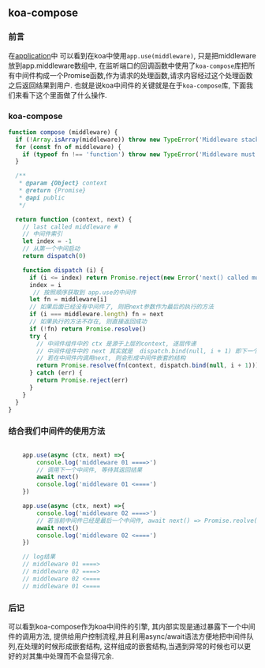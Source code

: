 ## koa-compose

### 前言
在[application](https://github.com/lamwaiben/lamwaiben.github.io/tree/master/framework/koa/chapter01/03.md)中 可以看到在koa中使用`app.use(middleware)`, 只是把middleware放到app.middleware数组中, 在监听端口的回调函数中使用了`koa-compose`库把所有中间件构成一个Promise函数,作为请求的处理函数,请求内容经过这个处理函数之后返回结果到用户. 也就是说koa中间件的关键就是在于`koa-compose`库, 下面我们来看下这个里面做了什么操作.


### koa-compose
```javascript
function compose (middleware) {
  if (!Array.isArray(middleware)) throw new TypeError('Middleware stack must be an array!')
  for (const fn of middleware) {
    if (typeof fn !== 'function') throw new TypeError('Middleware must be composed of functions!')
  }

  /**
   * @param {Object} context
   * @return {Promise}
   * @api public
   */

  return function (context, next) {
    // last called middleware #
    // 中间件索引
    let index = -1
    // 从第一个中间启动
    return dispatch(0)

    function dispatch (i) {
      if (i <= index) return Promise.reject(new Error('next() called multiple times'))
      index = i
       // 按照顺序获取到 app.use的中间件
      let fn = middleware[i]
      // 如果后面已经没有中间件了, 则把next参数作为最后的执行的方法
      if (i === middleware.length) fn = next
      // 如果执行的方法不存在, 则直接返回成功
      if (!fn) return Promise.resolve()
      try {
        // 中间件组件中的 ctx 是源于上层的context, 逐层传递
        // 中间件组件中的 next 其实就是  dispatch.bind(null, i + 1) 即下一个中间件
        // 若在中间件内调用next, 则会形成中间件嵌套的结构
        return Promise.resolve(fn(context, dispatch.bind(null, i + 1)));
      } catch (err) {
        return Promise.reject(err)
      }
    }
  }
}

```


### 结合我们中间件的使用方法
```javascript

    app.use(async (ctx, next) =>{
        console.log('middleware 01 ====>')
        // 调用下一个中间件, 等待其返回结果
        await next()
        console.log('middleware 01 <====')
    })

    app.use(async (ctx, next) =>{
        console.log('middleware 02 ====>')
        // 若当前中间件已经是最后一个中间件, await next() => Promise.reolve()
        await next()       
        console.log('middleware 02 <====')
    })

    // log结果
    // middleware 01 ====>
    // middleware 02 ====>
    // middleware 02 <====
    // middleware 01 <====

```


### 后记
可以看到koa-compose作为koa中间件的引擎, 其内部实现是通过暴露下一个中间件的调用方法, 提供给用户控制流程,并且利用async/await语法方便地把中间件队列,在处理的时候形成嵌套结构, 这样组成的嵌套结构,当遇到异常的时候也可以更好的对其集中处理而不会显得冗余.